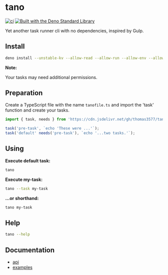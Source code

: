 # tano

[![ci](https://github.com/thomas3577/tano/actions/workflows/deno.yml/badge.svg)](https://github.com/thomas3577/tano/actions/workflows/deno.yml)
[![Built with the Deno Standard Library](https://raw.githubusercontent.com/denoland/deno_std/main/badge.svg)](https://deno.land/std)

Yet another task runner cli with no dependencies, inspired by Gulp.

## Install

```bash
deno install --unstable-kv --allow-read --allow-run --allow-env --allow-write -f -n tano --config ./deno.json https://cdn.jsdelivr.net/gh/thomas3577/tano/tano.ts
```

**Note:**

Your tasks may need additional permissions.

## Preparation

Create a TypeScript file with the name `tanofile.ts` and import the 'task' function and create your tasks.

```TypeScript
import { task, needs } from 'https://cdn.jsdelivr.net/gh/thomas3577/tano/mod.ts';

task('pre-task', `echo 'These were ...'`);
task('default' needs('pre-task'), `echo '...two tasks.'`);
```

## Using

**Execute default task:**

```bash
tano
```

**Execute my-task:**

```bash
tano --task my-task
```

**...or shorthand:**

```bash
tano my-task
```

## Help

```bash
tano --help
```

## Documentation

- [api](./docs/api.md)
- [examples](./docs/examples.md)
